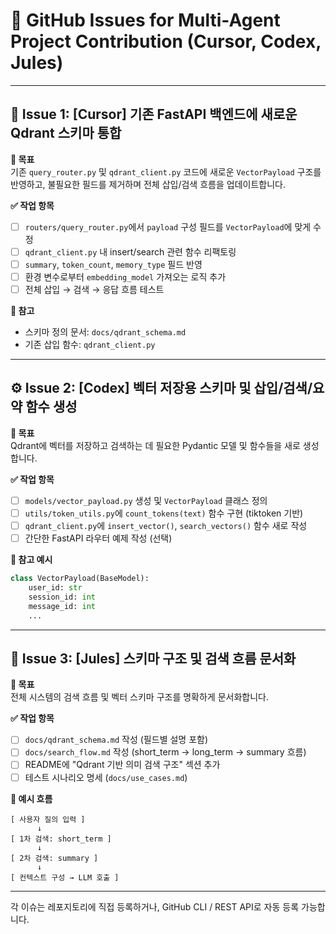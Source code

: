 
# 📌 GitHub Issues for Multi-Agent Project Contribution (Cursor, Codex, Jules)

---

## 🧩 Issue 1: [Cursor] 기존 FastAPI 백엔드에 새로운 Qdrant 스키마 통합

**🎯 목표**  
기존 `query_router.py` 및 `qdrant_client.py` 코드에 새로운 `VectorPayload` 구조를 반영하고, 불필요한 필드를 제거하며 전체 삽입/검색 흐름을 업데이트합니다.

**✅ 작업 항목**
- [ ] `routers/query_router.py`에서 `payload` 구성 필드를 `VectorPayload`에 맞게 수정
- [ ] `qdrant_client.py` 내 insert/search 관련 함수 리팩토링
- [ ] `summary`, `token_count`, `memory_type` 필드 반영
- [ ] 환경 변수로부터 `embedding_model` 가져오는 로직 추가
- [ ] 전체 삽입 → 검색 → 응답 흐름 테스트

**📎 참고**
- 스키마 정의 문서: `docs/qdrant_schema.md`
- 기존 삽입 함수: `qdrant_client.py`

---

## ⚙️ Issue 2: [Codex] 벡터 저장용 스키마 및 삽입/검색/요약 함수 생성

**🎯 목표**  
Qdrant에 벡터를 저장하고 검색하는 데 필요한 Pydantic 모델 및 함수들을 새로 생성합니다.

**✅ 작업 항목**
- [ ] `models/vector_payload.py` 생성 및 `VectorPayload` 클래스 정의
- [ ] `utils/token_utils.py`에 `count_tokens(text)` 함수 구현 (tiktoken 기반)
- [ ] `qdrant_client.py`에 `insert_vector()`, `search_vectors()` 함수 새로 작성
- [ ] 간단한 FastAPI 라우터 예제 작성 (선택)

**📎 참고 예시**
```python
class VectorPayload(BaseModel):
    user_id: str
    session_id: int
    message_id: int
    ...
```

---

## 🧠 Issue 3: [Jules] 스키마 구조 및 검색 흐름 문서화

**🎯 목표**  
전체 시스템의 검색 흐름 및 벡터 스키마 구조를 명확하게 문서화합니다.

**✅ 작업 항목**
- [ ] `docs/qdrant_schema.md` 작성 (필드별 설명 포함)
- [ ] `docs/search_flow.md` 작성 (short_term → long_term → summary 흐름)
- [ ] README에 "Qdrant 기반 의미 검색 구조" 섹션 추가
- [ ] 테스트 시나리오 명세 (`docs/use_cases.md`)

**📎 예시 흐름**
```text
[ 사용자 질의 입력 ]
      ↓
[ 1차 검색: short_term ]
      ↓
[ 2차 검색: summary ]
      ↓
[ 컨텍스트 구성 → LLM 호출 ]
```

---

각 이슈는 레포지토리에 직접 등록하거나, GitHub CLI / REST API로 자동 등록 가능합니다.
